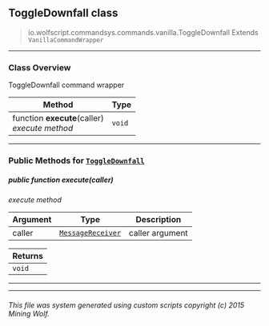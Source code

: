 ## ToggleDownfall __class__

>io.wolfscript.commandsys.commands.vanilla.ToggleDownfall
>Extends `VanillaCommandWrapper`

---

### Class Overview

ToggleDownfall command wrapper

Method | Type   
--- | :--- 
 function __execute__(caller) <br> _execute method_ | `void`



---


### Public Methods for [`ToggleDownfall`](ToggleDownfall.md)

##### <a id='execute'></a>public  function __execute__(caller)

_execute method_

Argument | Type | Description  
--- | --- | --- 
caller | [`MessageReceiver`](..\..\..\chat\MessageReceiver.md) | caller argument

Returns | 
--- | 
`void` |


---
---


###### This file was system generated using custom scripts copyright (c) 2015 Mining Wolf.
	

